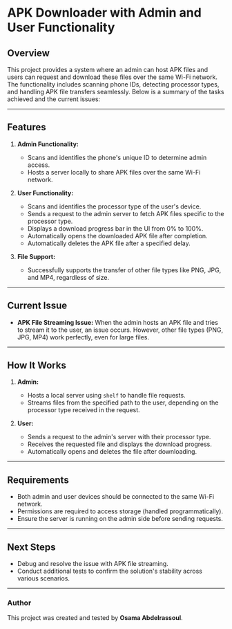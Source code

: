 # APK Downloader with Admin and User Functionality

## Overview

This project provides a system where an admin can host APK files and users can request and download these files over the same Wi-Fi network. The functionality includes scanning phone IDs, detecting processor types, and handling APK file transfers seamlessly. Below is a summary of the tasks achieved and the current issues:

---

## Features

1. **Admin Functionality:**
   - Scans and identifies the phone's unique ID to determine admin access.
   - Hosts a server locally to share APK files over the same Wi-Fi network.

2. **User Functionality:**
   - Scans and identifies the processor type of the user's device.
   - Sends a request to the admin server to fetch APK files specific to the processor type.
   - Displays a download progress bar in the UI from 0% to 100%.
   - Automatically opens the downloaded APK file after completion.
   - Automatically deletes the APK file after a specified delay.

3. **File Support:**
   - Successfully supports the transfer of other file types like PNG, JPG, and MP4, regardless of size.

---

## Current Issue

- **APK File Streaming Issue:**
  When the admin hosts an APK file and tries to stream it to the user, an issue occurs. However, other file types (PNG, JPG, MP4) work perfectly, even for large files.

---

## How It Works

1. **Admin:**
   - Hosts a local server using `shelf` to handle file requests.
   - Streams files from the specified path to the user, depending on the processor type received in the request.

2. **User:**
   - Sends a request to the admin's server with their processor type.
   - Receives the requested file and displays the download progress.
   - Automatically opens and deletes the file after downloading.

---

## Requirements

- Both admin and user devices should be connected to the same Wi-Fi network.
- Permissions are required to access storage (handled programmatically).
- Ensure the server is running on the admin side before sending requests.

---

## Next Steps

- Debug and resolve the issue with APK file streaming.
- Conduct additional tests to confirm the solution's stability across various scenarios.

---

### Author

This project was created and tested by **Osama Abdelrassoul**.